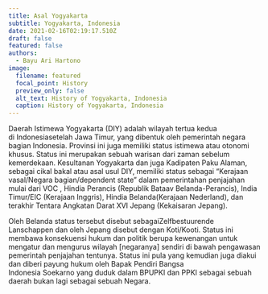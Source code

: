 ```yaml
---
title: Asal Yogyakarta
subtitle: Yogyakarta, Indonesia
date: 2021-02-16T02:19:17.510Z
draft: false
featured: false
authors:
  - Bayu Ari Hartono
image:
  filename: featured
  focal_point: History
  preview_only: false
  alt_text: History of Yogyakarta, Indonesia
  caption: History of Yogyakarta, Indonesia
---
```

Daerah Istimewa Yogyakarta (DIY) adalah wilayah tertua kedua di Indonesiasetelah Jawa Timur, yang dibentuk oleh pemerintah negara bagian Indonesia. Provinsi ini juga memiliki status istimewa atau otonomi khusus. Status ini merupakan sebuah warisan dari zaman sebelum kemerdekaan. Kesultanan Yogyakarta dan juga Kadipaten Paku Alaman, sebagai cikal bakal atau asal usul DIY, memiliki status sebagai “Kerajaan vasal/Negara bagian/dependent state” dalam pemerintahan penjajahan mulai dari VOC , Hindia Perancis (Republik Bataav Belanda-Perancis), India Timur/EIC (Kerajaan Inggris), Hindia Belanda(Kerajaan Nederland), dan terakhir Tentara Angkatan Darat XVI Jepang (Kekaisaran Jepang). 



Oleh Belanda status tersebut disebut sebagaiZelfbestuurende Lanschappen dan oleh Jepang disebut dengan Koti/Kooti. Status ini membawa konsekuensi hukum dan politik berupa kewenangan untuk mengatur dan mengurus wilayah \[negaranya] sendiri di bawah pengawasan pemerintah penjajahan tentunya. Status ini pula yang kemudian juga diakui dan diberi payung hukum oleh Bapak Pendiri Bangsa Indonesia Soekarno yang duduk dalam BPUPKI dan PPKI sebagai sebuah daerah bukan lagi sebagai sebuah Negara.